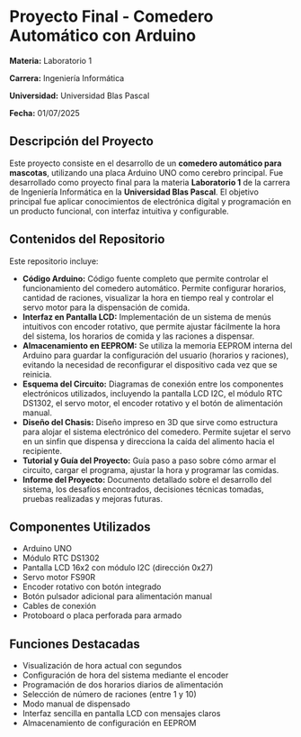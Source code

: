 <!DOCTYPE html>
<html lang="es">
<head>
  <meta charset="UTF-8">
</head>
<body>
  <h1>Proyecto Final - Comedero Automático con Arduino</h1>
  <p><strong>Materia:</strong> Laboratorio 1</p>
  <p><strong>Carrera:</strong> Ingeniería Informática</p>
  <p><strong>Universidad:</strong> Universidad Blas Pascal</p>
  <p><strong>Fecha:</strong> 01/07/2025</p>

  <h2>Descripción del Proyecto</h2>
  <p>Este proyecto consiste en el desarrollo de un <strong>comedero automático para mascotas</strong>, utilizando una placa Arduino UNO como cerebro principal. Fue desarrollado como proyecto final para la materia <strong>Laboratorio 1</strong> de la carrera de Ingeniería Informática en la <strong>Universidad Blas Pascal</strong>. El objetivo principal fue aplicar conocimientos de electrónica digital y programación en un producto funcional, con interfaz intuitiva y configurable.</p>

<h2>Contenidos del Repositorio</h2>
<p>Este repositorio incluye:</p>
<ul>
  <li><strong>Código Arduino:</strong> Código fuente completo que permite controlar el funcionamiento del comedero automático. Permite configurar horarios, cantidad de raciones, visualizar la hora en tiempo real y controlar el servo motor para la dispensación de comida.</li>

  <li><strong>Interfaz en Pantalla LCD:</strong> Implementación de un sistema de menús intuitivos con encoder rotativo, que permite ajustar fácilmente la hora del sistema, los horarios de comida y las raciones a dispensar.</li>

  <li><strong>Almacenamiento en EEPROM:</strong> Se utiliza la memoria EEPROM interna del Arduino para guardar la configuración del usuario (horarios y raciones), evitando la necesidad de reconfigurar el dispositivo cada vez que se reinicia.</li>

  <li><strong>Esquema del Circuito:</strong> Diagramas de conexión entre los componentes electrónicos utilizados, incluyendo la pantalla LCD I2C, el módulo RTC DS1302, el servo motor, el encoder rotativo y el botón de alimentación manual.</li>

  <li><strong>Diseño del Chasis:</strong> Diseño impreso en 3D que sirve como estructura para alojar el sistema electrónico del comedero. Permite sujetar el servo en un sinfin que dispensa y direcciona la caída del alimento hacia el recipiente.</li>

  <li><strong>Tutorial y Guía del Proyecto:</strong> Guía paso a paso sobre cómo armar el circuito, cargar el programa, ajustar la hora y programar las comidas.</li>

  <li><strong>Informe del Proyecto:</strong> Documento detallado sobre el desarrollo del sistema, los desafíos encontrados, decisiones técnicas tomadas, pruebas realizadas y mejoras futuras.</li>
</ul>


  <h2>Componentes Utilizados</h2>
  <ul>
    <li>Arduino UNO</li>
    <li>Módulo RTC DS1302</li>
    <li>Pantalla LCD 16x2 con módulo I2C (dirección 0x27)</li>
    <li>Servo motor FS90R</li>
    <li>Encoder rotativo con botón integrado</li>
    <li>Botón pulsador adicional para alimentación manual</li>
    <li>Cables de conexión</li>
    <li>Protoboard o placa perforada para armado</li>
  </ul>

  <h2>Funciones Destacadas</h2>
  <ul>
    <li>Visualización de hora actual con segundos</li>
    <li>Configuración de hora del sistema mediante el encoder</li>
    <li>Programación de dos horarios diarios de alimentación</li>
    <li>Selección de número de raciones (entre 1 y 10)</li>
    <li>Modo manual de dispensado</li>
    <li>Interfaz sencilla en pantalla LCD con mensajes claros</li>
    <li>Almacenamiento de configuración en EEPROM</li>
  </ul>
</body>
</html>
